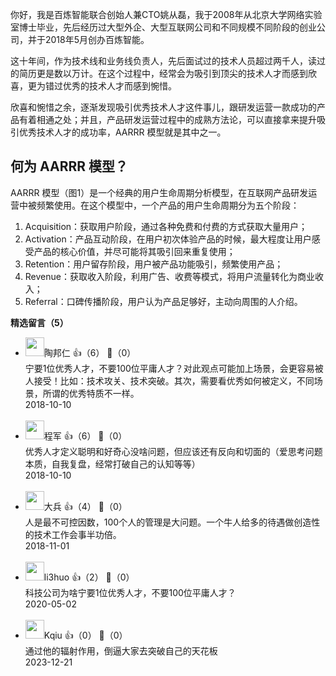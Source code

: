 你好，我是百炼智能联合创始人兼CTO姚从磊，我于2008年从北京大学网络实验室博士毕业，先后经历过大型外企、大型互联网公司和不同规模不同阶段的创业公司，并于2018年5月创办百炼智能。

这十年间，作为技术线和业务线负责人，先后面试过的技术人员超过两千人，读过的简历更是数以万计。在这个过程中，经常会为吸引到顶尖的技术人才而感到欣喜，更为错过优秀的技术人才而感到惋惜。

欣喜和惋惜之余，逐渐发现吸引优秀技术人才这件事儿，跟研发运营一款成功的产品有着相通之处；并且，产品研发运营过程中的成熟方法论，可以直接拿来提升吸引优秀技术人才的成功率，AARRR 模型就是其中之一。

## 何为 AARRR 模型？

AARRR 模型（图1）是一个经典的用户生命周期分析模型，在互联网产品研发运营中被频繁使用。在这个模型中，一个产品的用户生命周期分为五个阶段：

1. Acquisition：获取用户阶段，通过各种免费和付费的方式获取大量用户；
2. Activation：产品互动阶段，在用户初次体验产品的时候，最大程度让用户感受产品的核心价值，并尽可能将其吸引回来重复使用；
3. Retention：用户留存阶段，用户被产品功能吸引，频繁使用产品；
4. Revenue：获取收入阶段，利用广告、收费等模式，将用户流量转化为商业收入；
5. Referral：口碑传播阶段，用户认为产品足够好，主动向周围的人介绍。
<div><strong>精选留言（5）</strong></div><ul>
<li><img src="https://static001.geekbang.org/account/avatar/00/10/03/20/176d0a3f.jpg" width="30px"><span>陶邦仁</span> 👍（6） 💬（0）<div>宁要1位优秀人才，不要100位平庸人才？对此观点可能加上场景，会更容易被人接受！比如：技术攻关、技术突破。其次，需要看优秀如何被定义，不同场景，所谓的优秀特质不一样。</div>2018-10-10</li><br/><li><img src="https://static001.geekbang.org/account/avatar/00/0f/9d/d5/036ebcfa.jpg" width="30px"><span>程军</span> 👍（6） 💬（0）<div>优秀人才定义聪明和好奇心没啥问题，但应该还有反向和切面的（爱思考问题本质，自我复盘，经常打破自己的认知等等）</div>2018-10-10</li><br/><li><img src="https://static001.geekbang.org/account/avatar/00/0f/8c/f4/0ed6674a.jpg" width="30px"><span>大兵</span> 👍（4） 💬（0）<div>人是最不可控因数，100个人的管理是大问题。一个牛人给多的待遇做创造性的技术工作会事半功倍。</div>2018-11-01</li><br/><li><img src="https://static001.geekbang.org/account/avatar/00/0f/83/14/bcc58354.jpg" width="30px"><span>li3huo</span> 👍（2） 💬（0）<div>科技公司为啥宁要1位优秀人才，不要100位平庸人才？</div>2020-05-02</li><br/><li><img src="https://static001.geekbang.org/account/avatar/00/18/45/9a/1c9b3fa9.jpg" width="30px"><span>Kqiu</span> 👍（0） 💬（0）<div>通过他的辐射作用，倒逼大家去突破自己的天花板</div>2023-12-21</li><br/>
</ul>